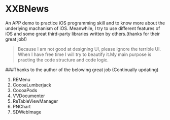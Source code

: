 # XXBNews
An APP demo to practice iOS programming skill and to know more about the underlying machanism of iOS. Meanwhile, I try to use different features of iOS and some great third-party libraries written by others.(thanks for their great job!) 

> Because I am not good at designing UI, please ignore the terrible UI. When I have free time I will try to beautify it.My main purpose is practing the code structure and code logic.

###Thanks to the author of the belowing great job (Continually updating)
1. REMenu
1. CocoaLumberjack
1. CocoaPods
1. VVDocumenter
1. ReTableViewManager
1. PNChart
1. SDWebImage

